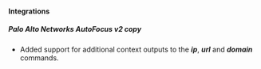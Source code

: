 
#### Integrations
##### Palo Alto Networks AutoFocus v2 copy
- Added support for additional context outputs to the ***ip***, ***url*** and ***domain*** commands.
